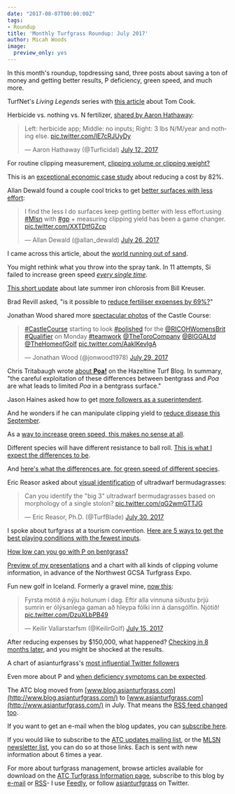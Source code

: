 ```yaml
---
date: "2017-08-07T00:00:00Z"
tags:
- Roundup
title: 'Monthly Turfgrass Roundup: July 2017'
author: Micah Woods
image:
  preview_only: yes
---
```


In this month's roundup, topdressing sand, three posts about saving a ton of money and getting better results, P deficiency, green speed, and much more.

TurfNet's *Living Legends* series with [this article](http://www.turfnet.com/blog/33/entry-1452-tom-cook-pioneered-the-turf-program-at-oregon-state-university/) about Tom Cook. 

Herbicide vs. nothing vs. N fertilizer, [shared by Aaron Hathaway](https://twitter.com/Turficidal/status/885163342150721536):

<blockquote class="twitter-tweet" data-lang="en"><p lang="en" dir="ltr">Left: herbicide app; Middle: no inputs; Right: 3 lbs N/M/year and nothing else. <a href="https://t.co/lE7cRJUyDy">pic.twitter.com/lE7cRJUyDy</a></p>&mdash; Aaron Hathaway (@Turficidal) <a href="https://twitter.com/Turficidal/status/885163342150721536">July 12, 2017</a></blockquote>
<script async src="//platform.twitter.com/widgets.js" charset="utf-8"></script>

For routine clipping measurement, [clipping volume or clipping weight?](http://www.asianturfgrass.com/2017-07-04-volume-or-weight/)

This is an [exceptional economic case study](http://www.asianturfgrass.com/2017-07-05-saving-82-percent-gsr/) about reducing a cost by 82%.

Allan Dewald found a couple cool tricks to get [better surfaces with less effort](https://twitter.com/allan_dewald/status/890323223186857984):

<blockquote class="twitter-tweet" data-lang="en"><p lang="en" dir="ltr">I find the less I do surfaces keep getting better with less effort.using <a href="https://twitter.com/hashtag/Mlsn?src=hash">#Mlsn</a> with <a href="https://twitter.com/hashtag/gp?src=hash">#gp</a> + measuring clipping yield has been a game changer. <a href="https://t.co/XXTDtfGZcp">pic.twitter.com/XXTDtfGZcp</a></p>&mdash; Allan Dewald (@allan_dewald) <a href="https://twitter.com/allan_dewald/status/890323223186857984">July 26, 2017</a></blockquote>
<script async src="//platform.twitter.com/widgets.js" charset="utf-8"></script>

I came across this article, about the [world running out of sand](http://www.newyorker.com/magazine/2017/05/29/the-world-is-running-out-of-sand).

You might rethink what you throw into the spray tank. In 11 attempts, Si failed to increase green speed [*every single time*](http://www.asianturfgrass.com/2017-07-06-rethink-throw-spray-tank-si/).

[This short update](http://turf.unl.edu/late-summer-yellowing-kentucky-bluegrass-and-creeping-bentgrass-0) about late summer iron chlorosis from Bill Kreuser.

Brad Revill asked, "is it possible to [reduce fertiliser expenses by 69%?](https://www.bradrevillturf.com/goingagainstthegrain/23/5/2017/mlsn-nikanti-gc-reducing-expenses-and-inputs-since-2016)" 

Jonathan Wood shared more [spectacular photos](https://twitter.com/jonwood1978/status/891307869018181632) of the Castle Course:

<blockquote class="twitter-tweet" data-lang="en"><p lang="en" dir="ltr"><a href="https://twitter.com/hashtag/CastleCourse?src=hash">#CastleCourse</a> starting to look <a href="https://twitter.com/hashtag/polished?src=hash">#polished</a> for the <a href="https://twitter.com/RICOHWomensBrit">@RICOHWomensBrit</a> <a href="https://twitter.com/hashtag/Qualifier?src=hash">#Qualifier</a> on Monday <a href="https://twitter.com/hashtag/teamwork?src=hash">#teamwork</a> <a href="https://twitter.com/TheToroCompany">@TheToroCompany</a> <a href="https://twitter.com/BIGGALtd">@BIGGALtd</a> <a href="https://twitter.com/TheHomeofGolf">@TheHomeofGolf</a> <a href="https://t.co/AaklKevIgA">pic.twitter.com/AaklKevIgA</a></p>&mdash; Jonathan Wood (@jonwood1978) <a href="https://twitter.com/jonwood1978/status/891307869018181632">July 29, 2017</a></blockquote>
<script async src="//platform.twitter.com/widgets.js" charset="utf-8"></script>

Chris Tritabaugh wrote [about **Poa!**](https://www.hazeltinenational.com/turf-blog/poa) on the Hazeltine Turf Blog. In summary, "the careful exploitation of these differences between bentgrass and *Poa* are what leads to limited *Poa* in a bentgrass surface."

Jason Haines asked how to get [more followers as a superintendent](http://www.asianturfgrass.com/2017-07-12-more-followers-as-supt-suggestion/). 

And he wonders if he can manipulate clipping yield to [reduce disease this September](http://www.turfhacker.com/2017/07/can-i-use-clipping-yield-to-prevent.html).

As a [way to increase green speed, this makes no sense at all](http://www.asianturfgrass.com/2017-07-14-si-does-this-make-sense-to-you/).

Different species will have different resistance to ball roll. [This is what I expect the differences to be](http://www.asianturfgrass.com/2017-07-16-species-ease-speed/).

And [here's what the differences are, for green speed of different species](http://www.asianturfgrass.com/2017-07-17-green-speed-joyplot/).

Eric Reasor asked about [visual identification](https://twitter.com/TurfBlade/status/891639881503518722) of ultradwarf bermudagrasses:

<blockquote class="twitter-tweet" data-lang="en"><p lang="en" dir="ltr">Can you identify the &quot;big 3&quot; ultradwarf bermudagrasses based on morphology of a single stolon? <a href="https://t.co/qG2wmGTTJG">pic.twitter.com/qG2wmGTTJG</a></p>&mdash; Eric Reasor, Ph.D. (@TurfBlade) <a href="https://twitter.com/TurfBlade/status/891639881503518722">July 30, 2017</a></blockquote>
<script async src="//platform.twitter.com/widgets.js" charset="utf-8"></script>

I spoke about turfgrass at a tourism convention. [Here are 5 ways to get the best playing conditions with the fewest inputs](http://www.asianturfgrass.com/2017-07-21-thailand-golf-paradise-seminar/).

[How low can you go with P on bentgrass?](http://www.asianturfgrass.com/2017-07-26-phosphorus-deficiency-photo/)

[Preview of my presentations](http://www.asianturfgrass.com/2017-07-27-coming-up-in-october/) and a chart with all kinds of clipping volume information, in advance of the Northwest GCSA Turfgrass Expo.

Fun new golf in Iceland. Formerly a gravel mine, [now this](https://twitter.com/KeilirGolf/status/886168517262938112):

<blockquote class="twitter-tweet" data-lang="en"><p lang="is" dir="ltr">Fyrsta mótið á nýju holunum í dag. Eftir alla vinnuna síðustu þrjú sumrin er ólýsanlega gaman að hleypa fólki inn á dansgólfin. Njótið! <a href="https://t.co/DzuXLbPB49">pic.twitter.com/DzuXLbPB49</a></p>&mdash; Keilir Vallarstarfsm (@KeilirGolf) <a href="https://twitter.com/KeilirGolf/status/886168517262938112">July 15, 2017</a></blockquote>
<script async src="//platform.twitter.com/widgets.js" charset="utf-8"></script>

After reducing expenses by $150,000, what happened? [Checking in 8 months later](http://www.asianturfgrass.com/2017-07-27-remember-this-checking-in-after-implementing-gp-mlsn/), and you might be shocked at the results.

A chart of asianturfgrass's [most influential Twitter followers](http://www.asianturfgrass.com/2017-07-30-atc-most-influential-followers/)

Even more about P and [when deficiency symptoms can be expected](http://www.asianturfgrass.com/2017-07-31-deficiency-symptoms-in-control-plots/).

The ATC blog moved from [www.blog.asianturfgrass.com](http://www.blog.asianturfgrass.com/) to [www.asianturfgrass.com](http://www.asianturfgrass.com/) in July. That means the [RSS feed changed too](http://www.asianturfgrass.com/2017-07-18-new-blog-update-rss/).

If you want to get an e-mail when the blog updates, you can [subscribe here](http://www.subscribepage.com/atc_blog_email).

If you would like to subscribe to the [ATC updates mailing list](http://www.subscribepage.com/atcupdate), or the [MLSN newsletter list](http://www.subscribepage.com/mlsn), you can do so at those links. Each is sent with new information about 6 times a year. 

For more about turfgrass management, browse articles available for download on the [ATC Turfgrass Information page](http://www.micahwoods.typepad.com/test_static/turf-information.html), subscribe to this blog by [e-mail](http://www.subscribepage.com/atc_blog_email) or [RSS](http://www.asianturfgrass.com/feed.xml)- I use [Feedly](http://cloud.feedly.com/#welcome), or follow [asianturfgrass](https://twitter.com/asianturfgrass) on Twitter.
